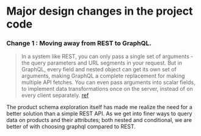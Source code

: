 # Major design changes in the project code

### Change 1 : Moving away from REST to GraphQL.

> In a system like REST, you can only pass a single set of arguments - the query parameters and URL segments in your request. But in GraphQL, every field and nested object can get its own set of arguments, making GraphQL a complete replacement for making multiple API fetches. You can even pass arguments into scalar fields, to implement data transformations once on the server, instead of on every client separately. [ref](https://graphql.org/learn/queries/#:~:text=In%20a%20system,every%20client%20separately.)

The product schema exploration itself has made me realize the need for a better solution than a simple REST API. As we get into finer ways to query data on products and their attributes; both nested and conditional, we are better of with choosing graphql compared to REST.

